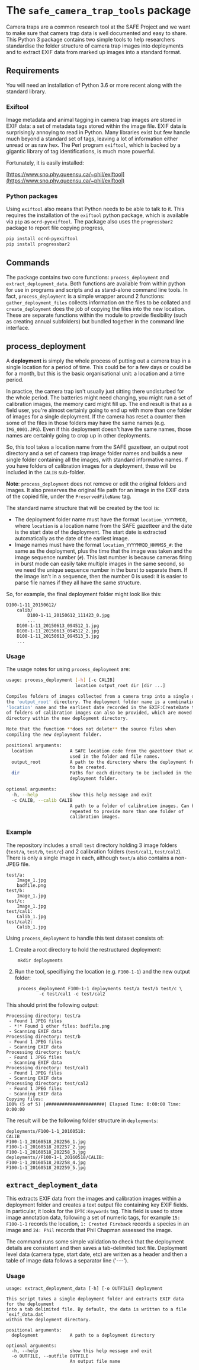 # The `safe_camera_trap_tools` package

Camera traps are a common research tool at the SAFE Project and we want to make sure that camera trap data is well documented and easy to share. This Python 3 package contains two simple tools to help researchers standardise the folder structure of camera trap images into deployments and to extract EXIF data from marked up images into a standard format.

## Requirements

You will need an installation of Python 3.6 or more recent along with the standard library. 

### Exiftool

Image metadata and animal tagging in camera trap images are stored in EXIF data: a set of metadata tags stored within the image file. EXIF data is surprisingly annoying to read in Python. Many libraries exist but few handle much beyond a standard set of tags, leaving a lot of information either unread or as raw hex. The Perl program `exiftool`, which is backed by a gigantic library of tag identifications, is much more powerful. 

Fortunately, it is easily installed:

[https://www.sno.phy.queensu.ca/~phil/exiftool](https://www.sno.phy.queensu.ca/~phil/exiftool)

### Python packages

Using `exiftool` also means that Python needs to be able to talk to it. This requires the installation of the `exiftool` python package, which is available via `pip` as `ocrd-pyexiftool`. The package also uses the `progressbar2` package to report file copying progress,

```bash
pip install ocrd-pyexiftool
pip install progressbar2
```

## Commands

The package contains two core functions: `process_deployment` and `extract_deployment_data`. Both functions are available from within python for use in programs and scripts and as stand-alone command line tools. In fact, `process_deployment` is a simple wrapper around 2 functions: `gather_deployment_files` collects information on the files to be collated and `create_deployment` does the job of copying the files into the new location. These are separate functions within the module to provide flexibility (such as creating annual subfolders) but bundled together in the command line interface.

## process_deployment

A **deployment** is simply the whole process of putting out a camera trap in a single location for a period of time. This could be for a few days or could be for a month, but this is the basic organisational unit: a location and a time period.

In practice, the camera trap isn't usually just sitting there undisturbed for the whole period. The batteries might need changing, you might run a set of calibration images, the memory card might fill up. The end result is that as a field user, you're almost certainly going to end up with more than one folder of images for a single deployment. If the camera has reset a counter then some of the files in those folders may have the same names (e.g. `IMG_0001.JPG`). Even if this deployment doesn't have the same names, those names are certainly going to crop up in other deployments.

So, this tool takes a location name from the SAFE gazetteer, an output root directory and a set of camera trap image folder names and builds a new single folder containing all the images, with standard informative names. If you have folders of calibration images for a deployment, these will be included in the `CALIB` sub-folder.

**Note**: `process_deployment` does not remove or edit the original folders and images. It also preserves the original file path for an image in the EXIF data of the copied file, under the `PreservedFileName` tag. 

The standard name structure that will be created by the tool is:

* The deployment folder name must have the format `location_YYYYMMDD`, where `location` is a location name from the SAFE gazetteer and the date is the start date of the deployment. The start date is extracted automatically as the date of the earliest image.
* Image names must have the format `location_YYYYMMDD_HHMMSS_#`: the same as the deployment, plus the time that the image was taken and the image sequence number (`#`). 
    This last number is because cameras firing in burst mode can easily take multiple images in the same second, so we need the unique sequence number in the burst to separate them. If the image isn't in a sequence, then the number 0 is used: it is easier to parse file names if they all have the same structure.

So, for example, the final deployment folder might look like this:

```
D100-1-11_20150612/
    calib/
        D100-1-11_20150612_111423_0.jpg
        ...
    D100-1-11_20150613_094512_1.jpg    
    D100-1-11_20150613_094512_2.jpg    
    D100-1-11_20150613_094513_3.jpg    
    ...
```

### Usage 

The usage notes for using `process_deployment` are:

```sh
usage: process_deployment [-h] [-c CALIB] 
                          location output_root dir [dir ...]

Compiles folders of images collected from a camera trap into a single deployment folder in
the 'output_root' directory. The deployment folder name is a combination of the provided
'location' name and the earliest date recorded in the EXIF:CreateDate tags in the images. A set
of folders of calibration images can also be provided, which are moved into a single CALIB
directory within the new deployment directory.

Note that the function **does not delete** the source files when
compiling the new deployment folder.

positional arguments:
  location              A SAFE location code from the gazetteer that will be
                        used in the folder and file names.
  output_root           A path to the directory where the deployment folder is
                        to be created.
  dir                   Paths for each directory to be included in the
                        deployment folder.

optional arguments:
  -h, --help            show this help message and exit
  -c CALIB, --calib CALIB
                        A path to a folder of calibration images. Can be
                        repeated to provide more than one folder of
                        calibration images.
```

### Example

The repository includes a small `test` directory holding 3 image folders (`test/a`, `test/b`, `test/c`) and 2 calibration folders (`test/cal1`, `test/cal2`). There is only a single image in each, although `test/a` also contains a non-JPEG file.

```
test/a:
    Image_1.jpg
    badfile.png
test/b:
    Image_1.jpg
test/c:
    Image_1.jpg
test/cal1:
    Calib_1.jpg
test/cal2:
    Calib_1.jpg
```

Using `process_deployment` to handle this test dataset consists of:

1. Create a root directory to hold the restructured deployment:

        mkdir deployments

2. Run the tool, specifiying the location (e.g. `F100-1-1`) and the new output folder:

        process_deployment F100-1-1 deployments test/a test/b test/c \
                -c test/cal1 -c test/cal2

This should print the following output:

```
Processing directory: test/a
 - Found 1 JPEG files
 - *!* Found 1 other files: badfile.png
 - Scanning EXIF data
Processing directory: test/b
 - Found 1 JPEG files
 - Scanning EXIF data
Processing directory: test/c
 - Found 1 JPEG files
 - Scanning EXIF data
Processing directory: test/cal1
 - Found 1 JPEG files
 - Scanning EXIF data
Processing directory: test/cal2
 - Found 1 JPEG files
 - Scanning EXIF data
Copying files:
100% (5 of 5) |######################| Elapsed Time: 0:00:00 Time:  0:00:00
```

The result will be the following folder structure in `deployments`:

```
deployments/F100-1-1_20160518:
CALIB
F100-1-1_20160518_202256_1.jpg
F100-1-1_20160518_202257_2.jpg
F100-1-1_20160518_202258_3.jpg
deployments//F100-1-1_20160518/CALIB:
F100-1-1_20160518_202258_4.jpg
F100-1-1_20160518_202259_5.jpg
```

## `extract_deployment_data`

This extracts EXIF data from the images and calibration images within a deployment folder and creates a text output file containing key EXIF fields. In particular, it looks for the `IPTC:Keywords` tag. This field is used to store image annotation data, following a set of numeric tags, for example `15: F100-1-1` records the location, `1: Crested Fireback` records a species in an image and `24: Phil` records that Phil Chapman assessed the image.

The command runs some simple validation to check that the deployment details are consistent and then saves a tab-delimited text file. Deployment level data (camera type, start date, etc) are written as a header and then a table of image data follows a separator line ('---').

### Usage

```
usage: extract_deployment_data [-h] [-o OUTFILE] deployment

This script takes a single deployment folder and extracts EXIF data for the deployment
into a tab delimited file. By default, the data is written to a file `exif_data.dat` 
within the deployment directory.

positional arguments:
  deployment            A path to a deployment directory

optional arguments:
  -h, --help            show this help message and exit
  -o OUTFILE, --outfile OUTFILE
                        An output file name
```

